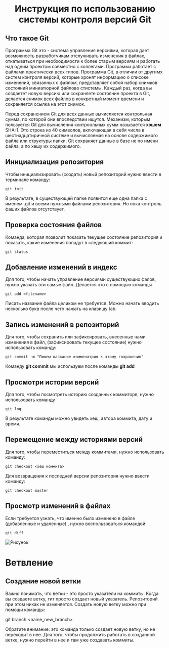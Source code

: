 # <center> **Инструкция по использованию системы контроля версий Git**

## **Что такое Git**

Программа Git это - система управления версиями, которая дает возможность разработчикам отслуживать изменения в файлах, откатываться при необходимости к более старым версиям и работать над одним проектом совместно с коллегами.
Программа работает с файлами практически всех типов. 
Программа Git, в отличии от другимх систем контроля версий, которые хронят информацию о списоке изменений, связанных с файлом, представляет собой набор снимков состояний миниатюрной файлово стистемы. 
Каждый раз, когда вы создаетет новую версию или сохраняете состояние проекта в Git, делается снимок всех файлов в конкретный момент времени и сохраняется ссылка на этот снимок.

Перед сохранением Git для всех данных вычисляется контрольная сумма, по которой они впоследствии ищутся. 
Механизм, которым пользуется Git для вычисления контроольных сумм называется **хэшем** SHA-1. Это строка из 40 символов, включающая в себя числа в шестнадцатиричной системе и вычисляемая на основе содержимого файла или структуры папки. 
Git сохраняет данные в базе не по имени файла, а по хешу их содержимого.

## **Инициализация репозитория**

Чтобы инициализировать (создать) новый репозиторий нужно ввести в терминале команду:

    git init

В результате, в существующей папке появится еще одна папка с именем .git и всеми нужными файлами репозитория.
Но пока контроль фаших файлов отсутствует.

## **Проверка состояния файлов**

Команда, которая позволит показать текущее состояние репозитория и показать, какие изменения попадут в следуюший коммит:

    git status


## **Добавление изменений в индекс**

Для того, чтобы начать управление версиями существующих фалов, нужно указать эти самые файл. 
Делается это с помощью команды


    git add <filename>

Писать название файла целиком не требуется. Можно начать вводить несколько букв после чего нажать на клавишу tab.

## **Запись изменений в репозиторий**

Для того, чтобы сохранить или зафиксировать, внесенные нами изменения в файл, (зафиксировать текущее состояние) нужно использовать команду:

    git commit -m "Пишем название комменатрия к этому сохранению"


Команду **git commit** мы используем после команды **git add**

## **Просмотри истории версий**

Для того, чтобы посмотреть историю созданных коммиторв, нужно использовать команду

	git log

В результате команды можно увидеть хеш, автора коммита, дату и время.


## **Перемещение между историями версий**

Для того, чтобы переместиться между коммитами, нужно использовать команду:

	git checkout <хеш коммита>

Для возвращения к последней версии репозитория нужно ввести команду: 
	
	git checkout master


## **Просмотр изменений в файлах**

Если требуется узнать, что именно было изменено в файле (добавленные и удаленные) , нужно воспользоваться командой:

	git diff






![Рисунок](kartinka.jpg)











# **Ветвление**

## Создание новой ветки

Важно понимать, что ветки - это просто указатели на коммиты. Когда вы создаете ветку, гит просто создает новый указатель. Репозиторий при этом никак не изменяется.
Создать новую ветку можно при помощи команды: 

git branch <name_new_branch>

Обратите внимание: это команда только создает новую ветку, но не переходит в нее. Для того, чтобы продолжить работать в созданной ветке, нужно перейти в нее и там уже создавать коммиты.

